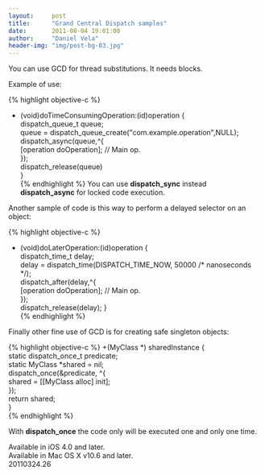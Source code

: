 ```yaml
---
layout:     post
title:      "Grand Central Dispatch samples"
date:       2011-08-04 19:01:00
author:     "Daniel Vela"
header-img: "img/post-bg-03.jpg"
---
```


You can use GCD for thread substitutions. It needs blocks.

Example of use:

{% highlight objective-c %}
 - (void)doTimeConsumingOperation:(id)operation {  
    dispatch_queue_t queue;  
    queue = dispatch_queue_create("com.example.operation",NULL);  
    dispatch_async(queue,^{  
       [operation doOperation]; // Main op.  
    });  
    dispatch_release(queue)  
 }  
{% endhighlight %}
You can use **dispatch\_sync** instead **dispatch\_async** for locked code execution.

Another sample of code is this way to perform a delayed selector on an object:

{% highlight objective-c %}
 - (void)doLaterOperation:(id)operation {  
      dispatch_time_t delay;  
      delay = dispatch_time(DISPATCH_TIME_NOW, 50000 /* nanoseconds */);  
      dispatch_after(delay,^{  
           [operation doOperation]; // Main op.  
      });  
      dispatch_release(delay);
 }  
{% endhighlight %}

Finally other fine use of GCD is for creating safe singleton objects:

{% highlight objective-c %}
 +(MyClass *) sharedInstance {  
      static dispatch_once_t predicate;  
      static MyClass *shared = nil;  
      dispatch_once(&predicate, ^{  
          shared = [[MyClass alloc] init];  
      });  
      return shared;  
 }  
{% endhighlight %}

With **dispatch\_once** the code only will be executed one and only one time.

Available in iOS 4.0 and later.    
Available in Mac OS X v10.6 and later.    
20110324.26